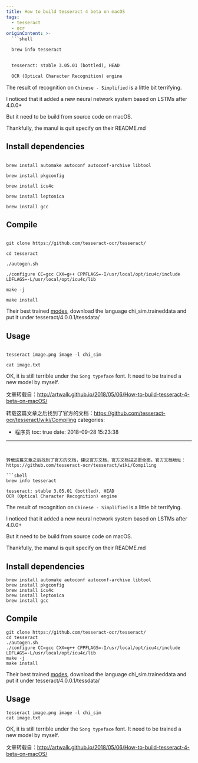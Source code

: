 ```yaml
---
title: How to build tesseract 4 beta on macOS
tags:
  - tesseract
  - ocr
originContent: >-
  ```shell

  brew info tesseract


  tesseract: stable 3.05.01 (bottled), HEAD

  OCR (Optical Character Recognition) engine

  ```

  The result of recognition on `Chinese - Simplified` is a little bit
  terrifying.


  I noticed that it added a new neural network system based on LSTMs after
  4.0.0+


  But it need to be build from source code on macOS.


  Thankfully, the manul is quit specify on their README.md


  ## Install dependencies

  ```shell

  brew install automake autoconf autoconf-archive libtool

  brew install pkgconfig

  brew install icu4c

  brew install leptonica

  brew install gcc

  ```


  ## Compile

  ```shell

  git clone https://github.com/tesseract-ocr/tesseract/

  cd tesseract

  ./autogen.sh

  ./configure CC=gcc CXX=g++ CPPFLAGS=-I/usr/local/opt/icu4c/include
  LDFLAGS=-L/usr/local/opt/icu4c/lib

  make -j

  make install

  ```

  Their best trained [modes](https://github.com/tesseract-ocr/tessdata_best),
  download the language chi_sim.traineddata and put it under
  tesseract/4.0.0.1/tessdata/


  ## Usage

  ```shell

  tesseract image.png image -l chi_sim

  cat image.txt

  ```

  OK, it is still terrible under the `Song typeface` font. It need to be trained
  a new model by myself.


  文章转载自：http://artwalk.github.io/2018/05/06/How-to-build-tesseract-4-beta-on-macOS/


  转载这篇文章之后找到了官方的文档：https://github.com/tesseract-ocr/tesseract/wiki/Compiling
categories:
  - 程序员
toc: true
date: 2018-09-28 15:23:38
---
```


转载这篇文章之后找到了官方的文档，建议官方文档，官方文档描述更全面。官方文档地址：https://github.com/tesseract-ocr/tesseract/wiki/Compiling

```shell
brew info tesseract

tesseract: stable 3.05.01 (bottled), HEAD
OCR (Optical Character Recognition) engine
```
The result of recognition on `Chinese - Simplified` is a little bit terrifying.

I noticed that it added a new neural network system based on LSTMs after 4.0.0+

But it need to be build from source code on macOS.

Thankfully, the manul is quit specify on their README.md

## Install dependencies
```shell
brew install automake autoconf autoconf-archive libtool
brew install pkgconfig
brew install icu4c
brew install leptonica
brew install gcc
```

## Compile
```shell
git clone https://github.com/tesseract-ocr/tesseract/
cd tesseract
./autogen.sh
./configure CC=gcc CXX=g++ CPPFLAGS=-I/usr/local/opt/icu4c/include LDFLAGS=-L/usr/local/opt/icu4c/lib
make -j
make install
```
Their best trained [modes](https://github.com/tesseract-ocr/tessdata_best), download the language chi_sim.traineddata and put it under tesseract/4.0.0.1/tessdata/

## Usage
```shell
tesseract image.png image -l chi_sim
cat image.txt
```
OK, it is still terrible under the `Song typeface` font. It need to be trained a new model by myself.

文章转载自：http://artwalk.github.io/2018/05/06/How-to-build-tesseract-4-beta-on-macOS/